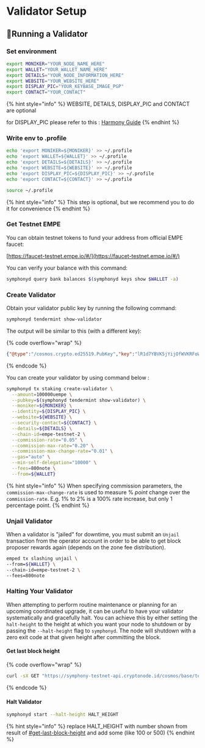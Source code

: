 # Validator Setup

## 📶Running a Validator

### Set environment

```bash
export MONIKER="YOUR_NODE_NAME_HERE"
export WALLET="YOUR_WALLET_NAME_HERE"
export DETAILS="YOUR_NODE_INFORMATION_HERE"
export WEBSITE="YOUR_WEBSITE_HERE"
export DISPLAY_PIC="YOUR_KEYBASE_IMAGE_PGP"
export CONTACT="YOUR_CONTACT"
```

{% hint style="info" %}
WEBSITE, DETAILS, DISPLAY\_PIC and CONTACT are optional

for DISPLAY\_PIC please refer to this : [Harmony Guide](https://docs.harmony.one/home/network/validators/managing-a-validator/adding-a-validator-logo)
{% endhint %}

### Write env to .profile

```bash
echo 'export MONIKER=${MONIKER}' >> ~/.profile
echo 'export WALLET=${WALLET}' >> ~/.profile
echo 'export DETAILS=${DETAILS}' >> ~/.profile
echo 'export WEBSITE=${WEBSITE}' >> ~/.profile
echo 'export DISPLAY_PIC=${DISPLAY_PIC}' >> ~/.profile
echo 'export CONTACT=${CONTACT}' >> ~/.profile

source ~/.profile
```

{% hint style="info" %}
This step is optional, but we recommend you to do it for convenience
{% endhint %}

### Get Testnet EMPE

You can obtain testnet tokens to fund your address from official EMPE faucet:

[https://faucet-testnet.empe.io/#/](https://faucet-testnet.empe.io/#/)

You can verify your balance with this command:

```sh
symphonyd query bank balances $(symphonyd keys show $WALLET -a)
```

### Create Validator

Obtain your validator public key by running the following command:

```sh
symphonyd tendermint show-validator
```

The output will be similar to this (with a different key):

{% code overflow="wrap" %}
```json
{"@type":"/cosmos.crypto.ed25519.PubKey","key":"lR1d7YBVK5jYijOfWVKRFoWCsS4dg3kagT7LB9GnG8I="}
```
{% endcode %}

You can create your validator by using command below :

```bash
symphonyd tx staking create-validator \
  --amount=100000uempe \
  --pubkey=$(symphonyd tendermint show-validator) \
  --moniker=${MONIKER} \
  --identity=${DISPLAY_PIC} \
  --website=${WEBSITE} \
  --security-contact=${CONTACT} \
  --details=${DETAILS} \
  --chain-id=empe-testnet-2 \
  --commission-rate="0.05" \
  --commission-max-rate="0.20" \
  --commission-max-change-rate="0.01" \
  --gas="auto" \
  --min-self-delegation="10000" \
  --fees=800note \
  --from=${WALLET}
```

{% hint style="info" %}
When specifying commission parameters, the `commission-max-change-rate` is used to measure % _point_ change over the `commission-rate`. E.g. 1% to 2% is a 100% rate increase, but only 1 percentage point.
{% endhint %}

### Unjail Validator

When a validator is "jailed" for downtime, you must submit an `Unjail` transaction from the operator account in order to be able to get block proposer rewards again (depends on the zone fee distribution).

```bash
emped tx slashing unjail \
--from=${WALLET} \
--chain-id=empe-testnet-2 \
--fees=800note
```

### Halting Your Validator

When attempting to perform routine maintenance or planning for an upcoming coordinated upgrade, it can be useful to have your validator systematically and gracefully halt. You can achieve this by either setting the `halt-height` to the height at which you want your node to shutdown or by passing the `--halt-height` flag to `symphonyd`. The node will shutdown with a zero exit code at that given height after committing the block.

#### Get last block height

{% code overflow="wrap" %}
```sh
curl -sX GET "https://symphony-testnet-api.cryptonode.id/cosmos/base/tendermint/v1beta1/blocks/latest" -H  "accept: application/json" | jq '.block.last_commit.height'
```
{% endcode %}

#### Halt Validator

```sh
symphonyd start --halt-height HALT_HEIGHT
```

{% hint style="info" %}
replace HALT\_HEIGHT  with number shown from result of [#get-last-block-height](validator-setup.md#get-last-block-height "mention") and add some (like 100 or 500)
{% endhint %}

